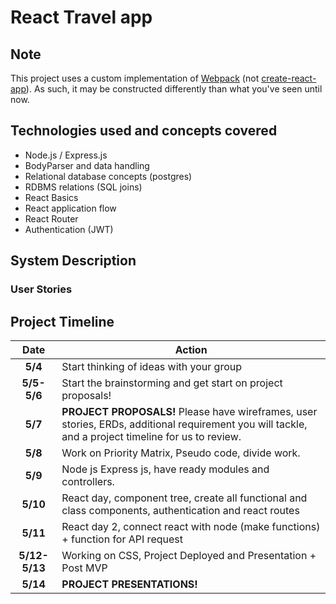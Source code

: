 # React Travel app



## Note
This project uses a custom implementation of [Webpack](https://webpack.js.org/) (not [create-react-app](https://github.com/facebookincubator/create-react-app)). As such, it may be constructed differently than what you've seen until now. 



## Technologies used and concepts covered

 - Node.js / Express.js
 - BodyParser and data handling
 - Relational database concepts (postgres)
 - RDBMS relations (SQL joins)
 - React Basics
 - React application flow
 - React Router
 - Authentication (JWT)


## System Description



### User Stories

## Project Timeline

| Date            | Action                                                                                                          |
|:-----------------:|-----------------------------------------------------------------------------------------------------------------|
| **5/4**    | Start thinking of ideas with your group               |
| **5/5-5/6**     | Start the brainstorming and get start on project proposals!     
| **5/7**   | **PROJECT PROPOSALS!** Please have wireframes, user stories, ERDs, additional requirement you will tackle, and a project timeline for us to review.      
| **5/8**   | Work on Priority Matrix, Pseudo code, divide work.                                                             
| **5/9**     | Node js Express js, have ready modules and controllers.
| **5/10**     | React day, component tree, create all functional and class components, authentication and react routes        
| **5/11**     | React day 2, connect react with node (make functions) + function for API request       
| **5/12-5/13**     | Working on CSS, Project Deployed and Presentation + Post MVP      
| **5/14**            | **PROJECT PRESENTATIONS!**                 |
